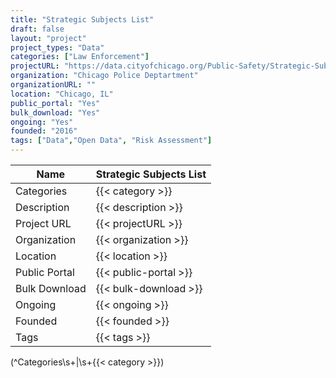 ```yaml
---
title: "Strategic Subjects List"
draft: false
layout: "project"
project_types: "Data"
categories: ["Law Enforcement"]
projectURL: "https://data.cityofchicago.org/Public-Safety/Strategic-Subject-List-Dashboard/wgnt-sjgb"
organization: "Chicago Police Deptartment"
organizationURL: ""
location: "Chicago, IL"
public_portal: "Yes"
bulk_download: "Yes"
ongoing: "Yes"
founded: "2016"
tags: ["Data","Open Data", "Risk Assessment"]
---
```



Name                    |  Strategic Subjects List    
------------------------|----
Categories              | {{< category >}} 
Description             | {{< description >}} 
Project URL             | {{< projectURL >}} 
Organization            | {{< organization >}} 
Location                | {{< location >}} 
Public Portal           | {{< public-portal >}} 
Bulk Download           | {{< bulk-download >}} 
Ongoing                 | {{< ongoing >}} 
Founded                 | {{< founded >}} 
Tags                    | {{< tags >}} 


(^Categories\s+\|\s+{{< category >}})